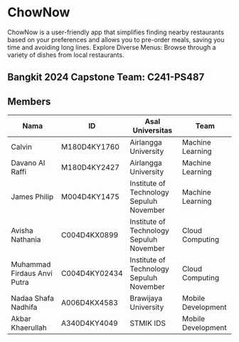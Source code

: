 # ChowNow



ChowNow is a user-friendly app that simplifies finding nearby restaurants based on your preferences and allows you to pre-order meals, saving you time and avoiding long lines.
Explore Diverse Menus: Browse through a variety of dishes from local restaurants.

## Bangkit 2024 Capstone Team: C241-PS487

## Members
| Nama                  | ID          | Asal Universitas                    | Team                  |
|-----------------------|-------------|-------------------------------------|-----------------------|
| Calvin    | M180D4KY1760  | Airlangga University               | Machine Learning    |
| Davano Al Raffi  | M180D4KY2427  | Airlangga University             | Machine Learning    |
| James Philip  | M004D4KY1475  | Institute of Technology Sepuluh November          | Machine Learning      |
| Avisha Nathania   | C004D4KX0899  | Institute of Technology Sepuluh November              | Cloud Computing      |
| Muhammad Firdaus Anvi Putra     | C004D4KY02434  | Institute of Technology Sepuluh November               | Cloud Computing      |
| Nadaa Shafa Nadhifa | A006D4KX4583  | Brawijaya University | Mobile Development       |
| Akbar Khaerullah     | A340D4KY4049 | STMIK IDS                   | Mobile Development            |
